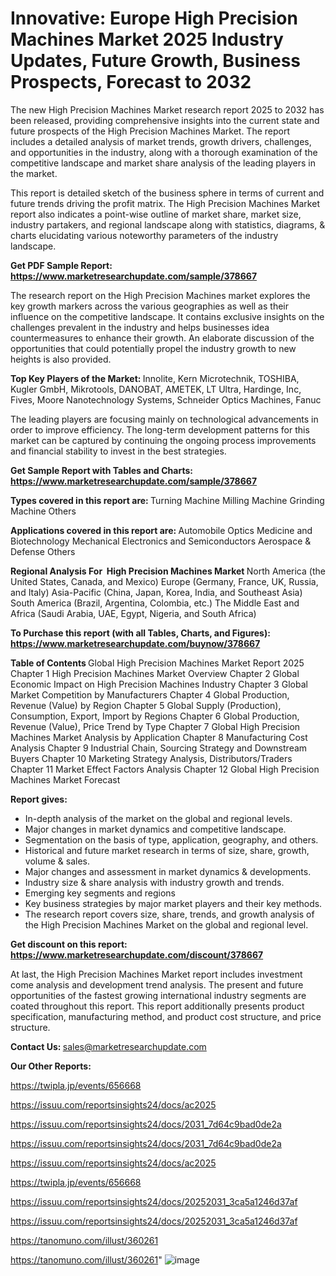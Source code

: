 # Innovative: Europe High Precision Machines Market 2025 Industry Updates, Future Growth, Business Prospects, Forecast to 2032

The new High Precision Machines Market research report 2025 to 2032 has been released, providing comprehensive insights into the current state and future prospects of the High Precision Machines Market. The report includes a detailed analysis of market trends, growth drivers, challenges, and opportunities in the industry, along with a thorough examination of the competitive landscape and market share analysis of the leading players in the market.

This report is detailed sketch of the business sphere in terms of current and future trends driving the profit matrix. The High Precision Machines Market report also indicates a point-wise outline of market share, market size, industry partakers, and regional landscape along with statistics, diagrams, &amp; charts elucidating various noteworthy parameters of the industry landscape.

<strong><b>Get PDF Sample Report: <a href=https://www.marketresearchupdate.com/sample/378667>https://www.marketresearchupdate.com/sample/378667</a></b></strong>

The research report on the High Precision Machines market explores the key growth markers across the various geographies as well as their influence on the competitive landscape. It contains exclusive insights on the challenges prevalent in the industry and helps businesses idea countermeasures to enhance their growth. An elaborate discussion of the opportunities that could potentially propel the industry growth to new heights is also provided.

<strong><b>Top Key Players of the Market:
</b></strong>Innolite, Kern Microtechnik, TOSHIBA, Kugler GmbH, Mikrotools, DANOBAT, AMETEK, LT Ultra, Hardinge, Inc, Fives, Moore Nanotechnology Systems, Schneider Optics Machines, Fanuc<strong><b>
</b></strong>

The leading players are focusing mainly on technological advancements in order to improve efficiency. The long-term development patterns for this market can be captured by continuing the ongoing process improvements and financial stability to invest in the best strategies.

<strong><b>Get Sample Report with Tables and Charts: <a href=https://www.marketresearchupdate.com/sample/378667>https://www.marketresearchupdate.com/sample/378667</a></b></strong>

<strong><b>Types covered in this report are:
</b></strong>Turning Machine
Milling Machine
Grinding Machine
Others<strong><b>
</b></strong>

<strong><b>Applications covered in this report are:
</b></strong>Automobile
Optics
Medicine and Biotechnology
Mechanical
Electronics and Semiconductors
Aerospace & Defense
Others<strong><b>
</b></strong>

<strong><b>Regional Analysis For  High Precision Machines Market</b></strong><strong><b>
</b></strong>North America (the United States, Canada, and Mexico)
Europe (Germany, France, UK, Russia, and Italy)
Asia-Pacific (China, Japan, Korea, India, and Southeast Asia)
South America (Brazil, Argentina, Colombia, etc.)
The Middle East and Africa (Saudi Arabia, UAE, Egypt, Nigeria, and South Africa)

<strong><b>To Purchase this report (with all Tables, Charts, and Figures): <a href=https://www.marketresearchupdate.com/buynow/378667>https://www.marketresearchupdate.com/buynow/378667</a></b></strong>

<strong><b>Table of Contents</b></strong><strong><b>
</b></strong>Global High Precision Machines Market Report 2025
Chapter 1 High Precision Machines Market Overview
Chapter 2 Global Economic Impact on High Precision Machines Industry
Chapter 3 Global Market Competition by Manufacturers
Chapter 4 Global Production, Revenue (Value) by Region
Chapter 5 Global Supply (Production), Consumption, Export, Import by Regions
Chapter 6 Global Production, Revenue (Value), Price Trend by Type
Chapter 7 Global High Precision Machines Market Analysis by Application
Chapter 8 Manufacturing Cost Analysis
Chapter 9 Industrial Chain, Sourcing Strategy and Downstream Buyers
Chapter 10 Marketing Strategy Analysis, Distributors/Traders
Chapter 11 Market Effect Factors Analysis
Chapter 12 Global High Precision Machines Market Forecast

<strong><b>Report gives:</b></strong>

- In-depth analysis of the market on the global and regional levels.
- Major changes in market dynamics and competitive landscape.
- Segmentation on the basis of type, application, geography, and others.
- Historical and future market research in terms of size, share, growth, volume &amp; sales.
- Major changes and assessment in market dynamics &amp; developments.
- Industry size &amp; share analysis with industry growth and trends.
- Emerging key segments and regions
- Key business strategies by major market players and their key methods.
- The research report covers size, share, trends, and growth analysis of the High Precision Machines Market on the global and regional level.

<strong><b>Get discount on this report: <a href=https://www.marketresearchupdate.com/discount/378667>https://www.marketresearchupdate.com/discount/378667</a></b></strong>

At last, the High Precision Machines Market report includes investment come analysis and development trend analysis. The present and future opportunities of the fastest growing international industry segments are coated throughout this report. This report additionally presents product specification, manufacturing method, and product cost structure, and price structure.

<strong><b>Contact Us:
</b></strong>sales@marketresearchupdate.com

<strong>Our Other Reports:</strong>

<a href=https://twipla.jp/events/656668>https://twipla.jp/events/656668</a>

<a href=https://issuu.com/reportsinsights24/docs/ac2025>https://issuu.com/reportsinsights24/docs/ac2025</a>

<a href=https://issuu.com/reportsinsights24/docs/2031_7d64c9bad0de2a>https://issuu.com/reportsinsights24/docs/2031_7d64c9bad0de2a</a>

<a href=https://issuu.com/reportsinsights24/docs/2031_7d64c9bad0de2a>https://issuu.com/reportsinsights24/docs/2031_7d64c9bad0de2a</a>

<a href=https://issuu.com/reportsinsights24/docs/ac2025>https://issuu.com/reportsinsights24/docs/ac2025</a>

<a href=https://twipla.jp/events/656668>https://twipla.jp/events/656668</a>

<a href=https://issuu.com/reportsinsights24/docs/20252031_3ca5a1246d37af>https://issuu.com/reportsinsights24/docs/20252031_3ca5a1246d37af</a>

<a href=https://issuu.com/reportsinsights24/docs/20252031_3ca5a1246d37af>https://issuu.com/reportsinsights24/docs/20252031_3ca5a1246d37af</a>

<a href=https://tanomuno.com/illust/360261>https://tanomuno.com/illust/360261</a>

<a href=https://tanomuno.com/illust/360261>https://tanomuno.com/illust/360261</a>"
![image](https://github.com/user-attachments/assets/a81386d5-4994-46ed-bf32-a0eee9abb842)
